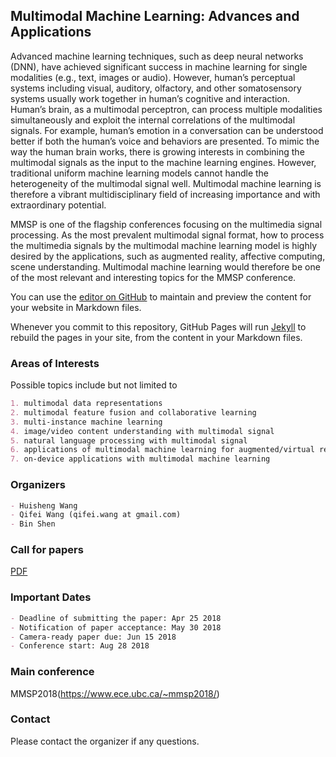 ## Multimodal Machine Learning: Advances and Applications

Advanced machine learning techniques, such as deep neural networks (DNN), have achieved significant success in machine learning for single modalities (e.g., text, images or audio). However, human’s perceptual systems including visual, auditory, olfactory, and other somatosensory systems usually work together in human’s cognitive and interaction. Human’s brain, as a multimodal perceptron, can process multiple modalities simultaneously and exploit the internal correlations of the multimodal signals. For example, human’s emotion in a conversation can be understood better if both the human’s voice and behaviors are presented. To mimic the way the human brain works, there is growing interests in combining the multimodal signals as the input to the machine learning engines. However, traditional uniform machine learning models cannot handle the heterogeneity of the multimodal signal well. Multimodal machine learning is therefore a vibrant multidisciplinary field of increasing importance and with extraordinary potential.

MMSP is one of the flagship conferences focusing on the multimedia signal processing. As the most prevalent multimodal signal format, how to process the multimedia signals by the multimodal machine learning model is highly desired by the applications, such as augmented reality, affective computing, scene understanding. Multimodal machine learning would
therefore be one of the most relevant and interesting topics for the MMSP conference.

You can use the [editor on GitHub](https://github.com/wangqifei/MMSP2018_MMML/edit/master/README.md) to maintain and preview the content for your website in Markdown files.

Whenever you commit to this repository, GitHub Pages will run [Jekyll](https://jekyllrb.com/) to rebuild the pages in your site, from the content in your Markdown files.

### Areas of Interests
Possible topics include but not limited to
```markdown
1. multimodal data representations
2. multimodal feature fusion and collaborative learning
3. multi-instance machine learning
4. image/video content understanding with multimodal signal
5. natural language processing with multimodal signal
6. applications of multimodal machine learning for augmented/virtual reality
7. on-device applications with multimodal machine learning
```

### Organizers
```markdown
- Huisheng Wang
- Qifei Wang (qifei.wang at gmail.com)
- Bin Shen
```

### Call for papers

[PDF](https://github.com/wangqifei/MMSP2018_MMML/edit/master/cfp.pdf)

### Important Dates

```markdown
- Deadline of submitting the paper: Apr 25 2018
- Notification of paper acceptance: May 30 2018
- Camera-ready paper due: Jun 15 2018
- Conference start: Aug 28 2018
```

### Main conference

MMSP2018(https://www.ece.ubc.ca/~mmsp2018/)

### Contact

Please contact the organizer if any questions.
